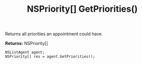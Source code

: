 ﻿---
uid: crmscript_ref_NSListAgent_GetPriorities
title: NSPriority[] GetPriorities()
intellisense: NSListAgent.GetPriorities
keywords: NSListAgent, GetPriorities
so.topic: reference
---

Returns all priorities an appointment could have.


**Returns:** NSPriority[]

```crmscript
NSListAgent agent;
NSPriority[] res = agent.GetPriorities();
```

